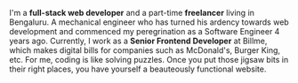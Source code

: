 I'm a <b>full-stack web developer</b> and a part-time <b>freelancer</b> living in Bengaluru. 
A mechanical engineer who has turned his ardency towards web development and commenced 
my peregrination as a Software Engineer 4 years ago. Currently, I work as a <b>Senior 
Frontend Developer</b> at Billme, which makes digital bills for companies such as McDonald's, 
Burger King, etc. For me, coding is like solving puzzles. Once you put those jigsaw bits 
in their right places, you have yourself a beauteously functional website.